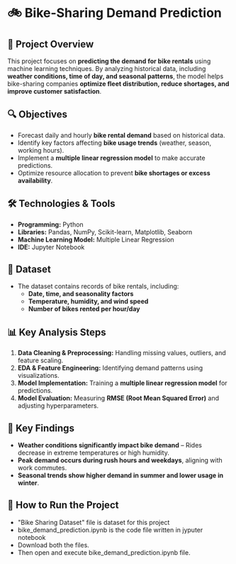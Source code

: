 # 🚲 Bike-Sharing Demand Prediction  

## 📝 Project Overview  
This project focuses on **predicting the demand for bike rentals** using machine learning techniques. By analyzing historical data, including **weather conditions, time of day, and seasonal patterns**, the model helps bike-sharing companies **optimize fleet distribution, reduce shortages, and improve customer satisfaction**.

## 🔍 Objectives  
- Forecast daily and hourly **bike rental demand** based on historical data.  
- Identify key factors affecting **bike usage trends** (weather, season, working hours).  
- Implement a **multiple linear regression model** to make accurate predictions.  
- Optimize resource allocation to prevent **bike shortages or excess availability**.  

## 🛠️ Technologies & Tools  
- **Programming:** Python  
- **Libraries:** Pandas, NumPy, Scikit-learn, Matplotlib, Seaborn  
- **Machine Learning Model:** Multiple Linear Regression  
- **IDE:** Jupyter Notebook  

## 📂 Dataset  
- The dataset contains records of bike rentals, including:  
  - **Date, time, and seasonality factors**  
  - **Temperature, humidity, and wind speed**  
  - **Number of bikes rented per hour/day**  

## 📊 Key Analysis Steps  
1. **Data Cleaning & Preprocessing:** Handling missing values, outliers, and feature scaling.  
2. **EDA & Feature Engineering:** Identifying demand patterns using visualizations.  
3. **Model Implementation:** Training a **multiple linear regression model** for predictions.  
4. **Model Evaluation:** Measuring **RMSE (Root Mean Squared Error)** and adjusting hyperparameters.  

## 📌 Key Findings  
- **Weather conditions significantly impact bike demand** – Rides decrease in extreme temperatures or high humidity.  
- **Peak demand occurs during rush hours and weekdays**, aligning with work commutes.  
- **Seasonal trends show higher demand in summer and lower usage in winter**.  

## 🚀 How to Run the Project  
- "Bike Sharing Dataset" file is dataset for this project
- bike_demand_prediction.ipynb is the code file written in jyputer notebook
- Download both the files.
- Then open and execute bike_demand_prediction.ipynb file.
